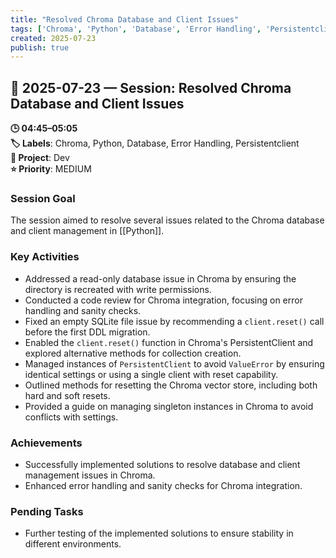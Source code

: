 ```yaml
---
title: "Resolved Chroma Database and Client Issues"
tags: ['Chroma', 'Python', 'Database', 'Error Handling', 'Persistentclient']
created: 2025-07-23
publish: true
---
```


## 📅 2025-07-23 — Session: Resolved Chroma Database and Client Issues

**🕒 04:45–05:05**  
**🏷️ Labels**: Chroma, Python, Database, Error Handling, Persistentclient  
**📂 Project**: Dev  
**⭐ Priority**: MEDIUM  


### Session Goal
The session aimed to resolve several issues related to the Chroma database and client management in [[Python]].

### Key Activities
- Addressed a read-only database issue in Chroma by ensuring the directory is recreated with write permissions.
- Conducted a code review for Chroma integration, focusing on error handling and sanity checks.
- Fixed an empty SQLite file issue by recommending a `client.reset()` call before the first DDL migration.
- Enabled the `client.reset()` function in Chroma's PersistentClient and explored alternative methods for collection creation.
- Managed instances of `PersistentClient` to avoid `ValueError` by ensuring identical settings or using a single client with reset capability.
- Outlined methods for resetting the Chroma vector store, including both hard and soft resets.
- Provided a guide on managing singleton instances in Chroma to avoid conflicts with settings.

### Achievements
- Successfully implemented solutions to resolve database and client management issues in Chroma.
- Enhanced error handling and sanity checks for Chroma integration.

### Pending Tasks
- Further testing of the implemented solutions to ensure stability in different environments.
